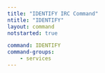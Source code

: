 ```yaml
---
title: "IDENTIFY IRC Command"
ntitle: "IDENTIFY"
layout: command
notstarted: true

command: IDENTIFY
command-groups:
    - services
---
```

